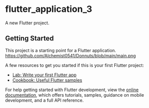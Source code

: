 # flutter_application_3

A new Flutter project.

## Getting Started

This project is a starting point for a Flutter application.
https://github.com/Alchemist0541/Donnuts/blob/main/main.png

A few resources to get you started if this is your first Flutter project:

- [Lab: Write your first Flutter app](https://docs.flutter.dev/get-started/codelab)
- [Cookbook: Useful Flutter samples](https://docs.flutter.dev/cookbook)

For help getting started with Flutter development, view the
[online documentation](https://docs.flutter.dev/), which offers tutorials,
samples, guidance on mobile development, and a full API reference.
